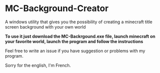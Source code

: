 # MC-Background-Creator
A windows utility that gives you the possibility of creating a minecraft title screen background with your own world

**To use it just download the MC-Backrgound.exe file, launch minecraft on your favorite world, launch the program and follow the instructions**

Feel free to write an issue if you have suggestion or problems with my program.

Sorry for the english, I'm French.
